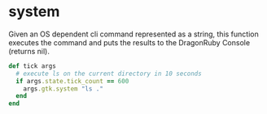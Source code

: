 # system

Given an OS dependent cli command represented as a string, this function executes the command and puts the results to the DragonRuby Console (returns nil).

```ruby
def tick args
  # execute ls on the current directory in 10 seconds
  if args.state.tick_count == 600
    args.gtk.system "ls ."
  end
end
```
